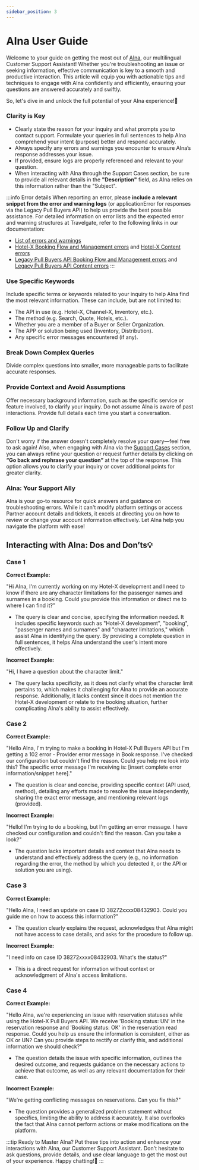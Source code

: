 ```yaml
---
sidebar_position: 3
---
```

# AIna User Guide

Welcome to your guide on getting the most out of [AIna](/kb/getting-started-with-travelgate/about-our-support/aina), our multilingual Customer Support Assistant! Whether you're troubleshooting an issue or seeking information, effective communication is key to a smooth and productive interaction. This article will equip you with actionable tips and techniques to engage with AIna confidently and efficiently, ensuring your questions are answered accurately and swiftly.

So, let's dive in and unlock the full potential of your AIna experience!🚀

### Clarity is Key
- Clearly state the reason for your inquiry and what prompts you to contact support. Formulate your queries in full sentences to help AIna comprehend your intent (purpose) better and respond accurately.
- Always specify any errors and warnings you encounter to ensure AIna’s response addresses your issue.
- If provided, ensure logs are properly referenced and relevant to your question. 
- When interacting with AIna through the Support Cases section, be sure to provide all relevant details in the **"Description"** field, as AIna relies on this information rather than the "Subject".

:::info Error details
When reporting an error, please **include a relevant snippet from the error and warning logs** (or applicationError for responses via the Legacy Pull Buyers API) to help us provide the best possible assistance. For detailed information on error lists and the expected error and warning structures at Travelgate, refer to the following links in our documentation:
 - [List of errors and warnings](/kb/our-products/are-you-a-buyer/our-methods/lists-of-errors-and-warnings/overview)
 - [Hotel-X Booking Flow and Management errors](/docs/apis/for-buyers/hotel-x-pull-buyers-api/making-requests/errors-and-warnings/booking-flow) and [Hotel-X Content errors](/docs/apis/for-buyers/hotel-x-pull-buyers-api/making-requests/errors-and-warnings/content)
 - [Legacy Pull Buyers API Booking Flow and Management errors](/docs/apis/for-buyers/legacy-pull-buyers-api/making-requests/errors-and-warnings/booking-flow) and [Legacy Pull Buyers API Content errors](/docs/apis/for-buyers/legacy-pull-buyers-api/making-requests/errors-and-warnings/content)
 :::

### Use Specific Keywords
Include specific terms or keywords related to your inquiry to help AIna find the most relevant information. These can include, but are not limited to:
- The API in use (e.g. Hotel-X, Channel-X, Inventory, etc.).
- The method (e.g. Search, Quote, Hotels, etc.).
- Whether you are a member of a Buyer or Seller Organization.
- The APP or solution being used (Inventory, Distribution).
- Any specific error messages encountered (if any).

### Break Down Complex Queries
Divide complex questions into smaller, more manageable parts to facilitate accurate responses.

### Provide Context and Avoid Assumptions
Offer necessary background information, such as the specific service or feature involved, to clarify your inquiry. Do not assume AIna is aware of past interactions. Provide full details each time you start a conversation.

### Follow Up and Clarify
Don't worry if the answer doesn't completely resolve your query—feel free to ask again! Also, when engaging with AIna via the [Support Cases](/kb/tickets/travelgatex-tickets#aina-and-customer-support-cases) section, you can always refine your question or request further details by clicking on **“Go back and rephrase your question”** at the top of the response. This option allows you to clarify your inquiry or cover additional points for greater clarity.

### AIna: Your Support Ally
AIna is your go-to resource for quick answers and guidance on troubleshooting errors. While it can't modify platform settings or access Partner account details and tickets, it excels at directing you on how to review or change your account information effectively. Let AIna help you navigate the platform with ease!


## Interacting with AIna: Dos and Don’ts💡

### Case 1

**Correct Example:**

"Hi AIna, I'm currently working on my Hotel-X development and I need to know if there are any character limitations for the passenger names and surnames in a booking. Could you provide this information or direct me to where I can find it?"

- The query is clear and concise, specifying the information needed. It includes specific keywords such as "Hotel-X development", "booking", "passenger names and surnames" and "character limitations," which assist AIna in identifying the query. By providing a complete question in full sentences, it helps AIna understand the user's intent more effectively.

**Incorrect Example:**

"Hi, I have a question about the character limit."

- The query lacks specificity, as it does not clarify what the character limit pertains to, which makes it challenging for AIna to provide an accurate response. Additionally, it lacks context since it does not mention the Hotel-X development or relate to the booking situation, further complicating AIna's ability to assist effectively.

### Case 2

**Correct Example:**

"Hello AIna, I'm trying to make a booking in Hotel-X Pull Buyers API but I'm getting a 102 error - Provider error message in Book response. I've checked our configuration but couldn't find the reason. Could you help me look into this? The specific error message I'm receiving is: [insert complete error information/snippet here]."

- The question is clear and concise, providing specific context (API used, method), detailing any efforts made to resolve the issue independently, sharing the exact error message, and mentioning relevant logs (provided).

**Incorrect Example:**

"Hello! I'm trying to do a booking, but I'm getting an error message. I have checked our configuration and couldn't find the reason. Can you take a look?"

- The question lacks important details and context that AIna needs to understand and effectively address the query (e.g., no information regarding the error, the method by which you detected it, or the API or solution you are using).

### Case 3

**Correct Example:**

"Hello AIna, I need an update on case ID 38272xxxx08432903. Could you guide me on how to access this information?"

- The question clearly explains the request, acknowledges that AIna might not have access to case details, and asks for the procedure to follow up.

**Incorrect Example:**

"I need info on case ID 38272xxxx08432903. What's the status?"

- This is a direct request for information without context or acknowledgment of AIna's access limitations.

### Case 4

**Correct Example:**

"Hello AIna, we're experiencing an issue with reservation statuses while using the Hotel-X Pull Buyers API. We receive 'Booking status: UN' in the reservation response and 'Booking status: OK' in the reservation read response. Could you help us ensure the information is consistent, either as OK or UN? Can you provide steps to rectify or clarify this, and additional information we should check?"

- The question details the issue with specific information, outlines the desired outcome, and requests guidance on the necessary actions to achieve that outcome, as well as any relevant documentation for their case.

**Incorrect Example:**

"We're getting conflicting messages on reservations. Can you fix this?"

- The question provides a generalized problem statement without specifics, limiting the ability to address it accurately. It also overlooks the fact that AIna cannot perform actions or make modifications on the platform.


:::tip Ready to Master AIna?
Put these tips into action and enhance your interactions with AIna, our Customer Support Assistant. Don't hesitate to ask questions, provide details, and use clear language to get the most out of your experience. Happy chatting!🚀
:::